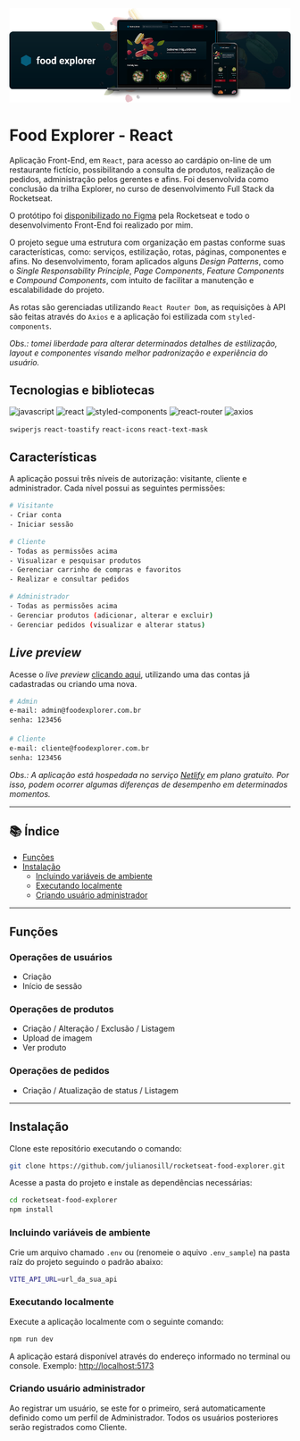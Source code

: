 ![Imagem do logotipo Food Explorer, um MacBook e um iPhone com a tela inicial da aplicação aberta](github/readme-presentation.png)

# Food Explorer - React

Aplicação Front-End, em `React`, para acesso ao cardápio on-line de um restaurante fictício, possibilitando a consulta de produtos, realização de pedidos, administração pelos gerentes e afins. Foi desenvolvida como conclusão da trilha Explorer, no curso de desenvolvimento Full Stack da Rocketseat.

O protótipo foi [disponibilizado no Figma](https://www.figma.com/community/file/1196874589259687769) pela Rocketseat e todo o desenvolvimento Front-End foi realizado por mim.

O projeto segue uma estrutura com organização em pastas conforme suas características, como: serviços, estilização, rotas, páginas, componentes e afins. No desenvolvimento, foram aplicados alguns _Design Patterns_, como o _Single Responsability Principle_, _Page Components_, _Feature Components_ e _Compound Components_, com intuito de facilitar a manutenção e escalabilidade do projeto.

As rotas são gerenciadas utilizando `React Router Dom`, as requisições à API são feitas através do `Axios` e a aplicação foi estilizada com `styled-components`.

_Obs.: tomei liberdade para alterar determinados detalhes de estilização, layout e componentes visando melhor padronização e experiência do usuário._

## Tecnologias e bibliotecas

![javascript](https://img.shields.io/badge/javascript-292b36?style=for-the-badge&logo=javascript)
![react](https://img.shields.io/badge/react-292b36?style=for-the-badge&logo=react)
![styled-components](https://img.shields.io/badge/styled--components-292b36?style=for-the-badge&logo=styled-components)
![react-router](https://img.shields.io/badge/react--router-292b36?style=for-the-badge&logo=react-router)
![axios](https://img.shields.io/badge/axios-292b36?style=for-the-badge&logo=axios)

`swiperjs` `react-toastify` `react-icons` `react-text-mask`

## Características

A aplicação possui três níveis de autorização: visitante, cliente e administrador. Cada nível possui as seguintes permissões:

```bash
# Visitante
- Criar conta
- Iniciar sessão
```

```bash
# Cliente
- Todas as permissões acima
- Visualizar e pesquisar produtos
- Gerenciar carrinho de compras e favoritos
- Realizar e consultar pedidos
```

```bash
# Administrador
- Todas as permissões acima
- Gerenciar produtos (adicionar, alterar e excluir)
- Gerenciar pedidos (visualizar e alterar status)
```

## _Live preview_

Acesse o _live preview_ [clicando aqui](https://www.netlify.com), utilizando uma das contas já cadastradas ou criando uma nova.

```bash
# Admin
e-mail: admin@foodexplorer.com.br
senha: 123456

# Cliente
e-mail: cliente@foodexplorer.com.br
senha: 123456
```

_Obs.: A aplicação está hospedada no serviço [Netlify](https://www.netlify.com) em plano gratuito. Por isso, podem ocorrer algumas diferenças de desempenho em determinados momentos._

---

## 📚 Índice

- [Funções](#funções)
- [Instalação](#instalação)
  - [Incluindo variáveis de ambiente](#incluindo-variáveis-de-ambiente)
  - [Executando localmente](#executando-localmente)
  - [Criando usuário administrador](#criando-usuário-administrador)

---

## Funções

### Operações de usuários

- Criação
- Início de sessão

### Operações de produtos

- Criação / Alteração / Exclusão / Listagem
- Upload de imagem
- Ver produto

### Operações de pedidos

- Criação / Atualização de status / Listagem

---

## Instalação

Clone este repositório executando o comando:

```bash
git clone https://github.com/julianosill/rocketseat-food-explorer.git
```

Acesse a pasta do projeto e instale as dependências necessárias:

```bash
cd rocketseat-food-explorer
npm install
```

### Incluindo variáveis de ambiente

Crie um arquivo chamado `.env` ou (renomeie o aquivo `.env_sample`) na pasta raíz do projeto seguindo o padrão abaixo:

```bash
VITE_API_URL=url_da_sua_api
```

### Executando localmente

Execute a aplicação localmente com o seguinte comando:

```bash
npm run dev
```

A aplicação estará disponível através do endereço informado no terminal ou console. Exemplo: [http://localhost:5173](http://localhost:5173)

### Criando usuário administrador

Ao registrar um usuário, se este for o primeiro, será automaticamente definido como um perfil de Administrador. Todos os usuários posteriores serão registrados como Cliente.
